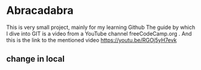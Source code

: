 # Abracadabra
This is very small project, mainly for my learning Github
The guide by which I dive into GIT is a video from a YouTube channel freeCodeCamp.org . And this is the link to the mentioned video https://youtu.be/RGOj5yH7evk
## change in local